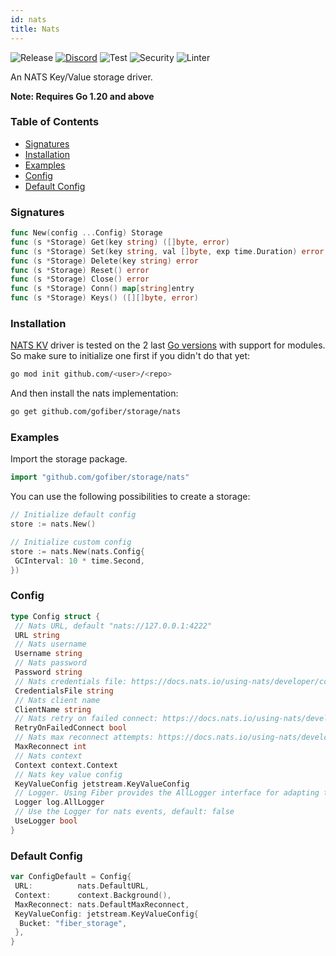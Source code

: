 ```yaml
---
id: nats
title: Nats
---
```



![Release](https://img.shields.io/github/v/tag/gofiber/storage?filter=nats*)
[![Discord](https://img.shields.io/discord/704680098577514527?style=flat&label=%F0%9F%92%AC%20discord&color=00ACD7)](https://gofiber.io/discord)
![Test](https://img.shields.io/github/actions/workflow/status/gofiber/storage/test-nats.yml?label=Tests)
![Security](https://img.shields.io/github/actions/workflow/status/gofiber/storage/gosec.yml?label=Security)
![Linter](https://img.shields.io/github/actions/workflow/status/gofiber/storage/linter.yml?label=Linter)

An NATS Key/Value storage driver.

**Note: Requires Go 1.20 and above**

### Table of Contents

- [Signatures](#signatures)
- [Installation](#installation)
- [Examples](#examples)
- [Config](#config)
- [Default Config](#default-config)

### Signatures

```go
func New(config ...Config) Storage
func (s *Storage) Get(key string) ([]byte, error)
func (s *Storage) Set(key string, val []byte, exp time.Duration) error
func (s *Storage) Delete(key string) error
func (s *Storage) Reset() error
func (s *Storage) Close() error
func (s *Storage) Conn() map[string]entry
func (s *Storage) Keys() ([][]byte, error)
```

### Installation

[NATS KV](https://docs.nats.io/nats-concepts/jetstream/key-value-store) driver is tested on the 2 last [Go versions](https://golang.org/dl/) with support for modules. So make sure to initialize one first if you didn't do that yet:

```bash
go mod init github.com/<user>/<repo>
```

And then install the nats implementation:

```bash
go get github.com/gofiber/storage/nats
```

### Examples

Import the storage package.

```go
import "github.com/gofiber/storage/nats"
```

You can use the following possibilities to create a storage:

```go
// Initialize default config
store := nats.New()

// Initialize custom config
store := nats.New(nats.Config{
 GCInterval: 10 * time.Second,
})
```

### Config

```go
type Config struct {
 // Nats URL, default "nats://127.0.0.1:4222"
 URL string
 // Nats username
 Username string
 // Nats password
 Password string
 // Nats credentials file: https://docs.nats.io/using-nats/developer/connecting/creds
 CredentialsFile string
 // Nats client name
 ClientName string
 // Nats retry on failed connect: https://docs.nats.io/using-nats/developer/connecting/reconnect
 RetryOnFailedConnect bool
 // Nats max reconnect attempts: https://docs.nats.io/using-nats/developer/connecting/reconnect
 MaxReconnect int
 // Nats context
 Context context.Context
 // Nats key value config
 KeyValueConfig jetstream.KeyValueConfig
 // Logger. Using Fiber provides the AllLogger interface for adapting the various log libraries.
 Logger log.AllLogger
 // Use the Logger for nats events, default: false
 UseLogger bool
}
```

### Default Config

```go
var ConfigDefault = Config{
 URL:          nats.DefaultURL,
 Context:      context.Background(),
 MaxReconnect: nats.DefaultMaxReconnect,
 KeyValueConfig: jetstream.KeyValueConfig{
  Bucket: "fiber_storage",
 },
}
```
